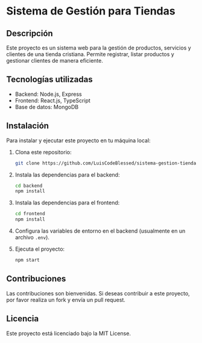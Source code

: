 # Sistema de Gestión para Tiendas

## Descripción

Este proyecto es un sistema web para la gestión de productos, servicios y clientes de una tienda cristiana. Permite registrar, listar productos y gestionar clientes de manera eficiente.

## Tecnologías utilizadas

- Backend: Node.js, Express
- Frontend: React.js, TypeScript
- Base de datos: MongoDB

## Instalación

Para instalar y ejecutar este proyecto en tu máquina local:

1. Clona este repositorio:
   ```bash
   git clone https://github.com/LuisCodeBlessed/sistema-gestion-tiendas.git
   ```

2. Instala las dependencias para el backend:
   ```bash
   cd backend
   npm install
   ```

3. Instala las dependencias para el frontend:
   ```bash
   cd frontend
   npm install
   ```

4. Configura las variables de entorno en el backend (usualmente en un archivo `.env`).

5. Ejecuta el proyecto:
   ```bash
   npm start
   ```

## Contribuciones

Las contribuciones son bienvenidas. Si deseas contribuir a este proyecto, por favor realiza un fork y envía un pull request.

## Licencia

Este proyecto está licenciado bajo la MIT License.
